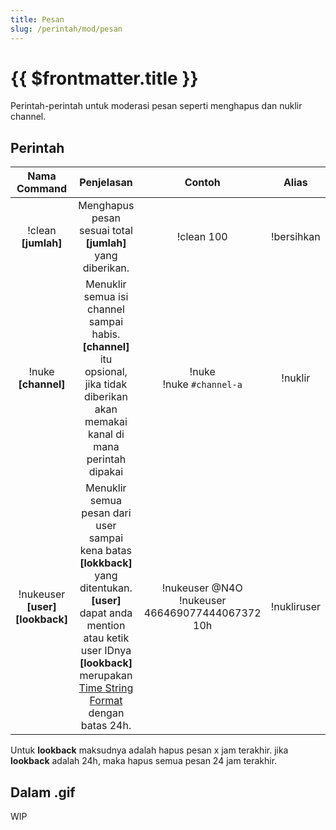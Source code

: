 ```yaml
---
title: Pesan
slug: /perintah/mod/pesan
---
```


# {{ $frontmatter.title }}

Perintah-perintah untuk moderasi pesan seperti menghapus dan nuklir channel.

## Perintah

| Nama Command | Penjelasan |  Contoh  | Alias |
|:------------:|:----------:|:--------:|:-----:|
| !clean **[jumlah]** | Menghapus pesan sesuai total **[jumlah]** yang diberikan. | !clean 100 | !bersihkan |
| !nuke **[channel]** | Menuklir semua isi channel sampai habis.<br />**[channel]** itu opsional, jika tidak diberikan akan memakai kanal di mana perintah dipakai | !nuke<br />!nuke `#channel-a` | !nuklir |
| !nukeuser **[user]** **[lookback]** | Menuklir semua pesan dari user sampai kena batas **[lokkback]** yang ditentukan.<br />**[user]** dapat anda mention atau ketik user IDnya<br />**[lookback]** merupakan [Time String Format](/docs/referensi/timestring) dengan batas 24h. | !nukeuser @N4O<br />!nukeuser 466469077444067372 10h | !nukliruser |

Untuk **lookback** maksudnya adalah hapus pesan x jam terakhir. jika **lookback** adalah 24h, maka hapus semua pesan 24 jam terakhir.

## Dalam .gif
WIP